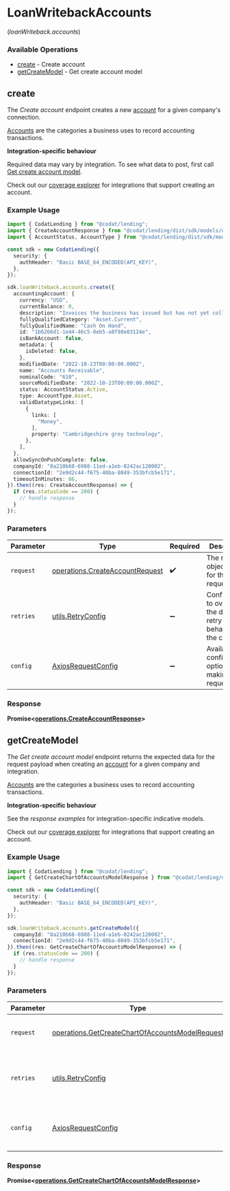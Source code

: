# LoanWritebackAccounts
(*loanWriteback.accounts*)

### Available Operations

* [create](#create) - Create account
* [getCreateModel](#getcreatemodel) - Get create account model

## create

The *Create account* endpoint creates a new [account](https://docs.codat.io/lending-api#/schemas/Account) for a given company's connection.

[Accounts](https://docs.codat.io/lending-api#/schemas/Account) are the categories a business uses to record accounting transactions.

**Integration-specific behaviour**

Required data may vary by integration. To see what data to post, first call [Get create account model](https://docs.codat.io/lending-api#/operations/get-create-chartOfAccounts-model).

Check out our [coverage explorer](https://knowledge.codat.io/supported-features/accounting?view=tab-by-data-type&dataType=chartOfAccounts) for integrations that support creating an account.


### Example Usage

```typescript
import { CodatLending } from "@codat/lending";
import { CreateAccountResponse } from "@codat/lending/dist/sdk/models/operations";
import { AccountStatus, AccountType } from "@codat/lending/dist/sdk/models/shared";

const sdk = new CodatLending({
  security: {
    authHeader: "Basic BASE_64_ENCODED(API_KEY)",
  },
});

sdk.loanWriteback.accounts.create({
  accountingAccount: {
    currency: "USD",
    currentBalance: 0,
    description: "Invoices the business has issued but has not yet collected payment on.",
    fullyQualifiedCategory: "Asset.Current",
    fullyQualifiedName: "Cash On Hand",
    id: "1b6266d1-1e44-46c5-8eb5-a8f98e03124e",
    isBankAccount: false,
    metadata: {
      isDeleted: false,
    },
    modifiedDate: "2022-10-23T00:00:00.000Z",
    name: "Accounts Receivable",
    nominalCode: "610",
    sourceModifiedDate: "2022-10-23T00:00:00.000Z",
    status: AccountStatus.Active,
    type: AccountType.Asset,
    validDatatypeLinks: [
      {
        links: [
          "Money",
        ],
        property: "Cambridgeshire grey technology",
      },
    ],
  },
  allowSyncOnPushComplete: false,
  companyId: "8a210b68-6988-11ed-a1eb-0242ac120002",
  connectionId: "2e9d2c44-f675-40ba-8049-353bfcb5e171",
  timeoutInMinutes: 86,
}).then((res: CreateAccountResponse) => {
  if (res.statusCode == 200) {
    // handle response
  }
});
```

### Parameters

| Parameter                                                                          | Type                                                                               | Required                                                                           | Description                                                                        |
| ---------------------------------------------------------------------------------- | ---------------------------------------------------------------------------------- | ---------------------------------------------------------------------------------- | ---------------------------------------------------------------------------------- |
| `request`                                                                          | [operations.CreateAccountRequest](../../models/operations/createaccountrequest.md) | :heavy_check_mark:                                                                 | The request object to use for the request.                                         |
| `retries`                                                                          | [utils.RetryConfig](../../models/utils/retryconfig.md)                             | :heavy_minus_sign:                                                                 | Configuration to override the default retry behavior of the client.                |
| `config`                                                                           | [AxiosRequestConfig](https://axios-http.com/docs/req_config)                       | :heavy_minus_sign:                                                                 | Available config options for making requests.                                      |


### Response

**Promise<[operations.CreateAccountResponse](../../models/operations/createaccountresponse.md)>**


## getCreateModel

The *Get create account model* endpoint returns the expected data for the request payload when creating an [account](https://docs.codat.io/lending-api#/schemas/Account) for a given company and integration.

[Accounts](https://docs.codat.io/lending-api#/schemas/Account) are the categories a business uses to record accounting transactions.

**Integration-specific behaviour**

See the *response examples* for integration-specific indicative models.

Check out our [coverage explorer](https://knowledge.codat.io/supported-features/accounting?view=tab-by-data-type&dataType=chartOfAccounts) for integrations that support creating an account.


### Example Usage

```typescript
import { CodatLending } from "@codat/lending";
import { GetCreateChartOfAccountsModelResponse } from "@codat/lending/dist/sdk/models/operations";

const sdk = new CodatLending({
  security: {
    authHeader: "Basic BASE_64_ENCODED(API_KEY)",
  },
});

sdk.loanWriteback.accounts.getCreateModel({
  companyId: "8a210b68-6988-11ed-a1eb-0242ac120002",
  connectionId: "2e9d2c44-f675-40ba-8049-353bfcb5e171",
}).then((res: GetCreateChartOfAccountsModelResponse) => {
  if (res.statusCode == 200) {
    // handle response
  }
});
```

### Parameters

| Parameter                                                                                                          | Type                                                                                                               | Required                                                                                                           | Description                                                                                                        |
| ------------------------------------------------------------------------------------------------------------------ | ------------------------------------------------------------------------------------------------------------------ | ------------------------------------------------------------------------------------------------------------------ | ------------------------------------------------------------------------------------------------------------------ |
| `request`                                                                                                          | [operations.GetCreateChartOfAccountsModelRequest](../../models/operations/getcreatechartofaccountsmodelrequest.md) | :heavy_check_mark:                                                                                                 | The request object to use for the request.                                                                         |
| `retries`                                                                                                          | [utils.RetryConfig](../../models/utils/retryconfig.md)                                                             | :heavy_minus_sign:                                                                                                 | Configuration to override the default retry behavior of the client.                                                |
| `config`                                                                                                           | [AxiosRequestConfig](https://axios-http.com/docs/req_config)                                                       | :heavy_minus_sign:                                                                                                 | Available config options for making requests.                                                                      |


### Response

**Promise<[operations.GetCreateChartOfAccountsModelResponse](../../models/operations/getcreatechartofaccountsmodelresponse.md)>**

